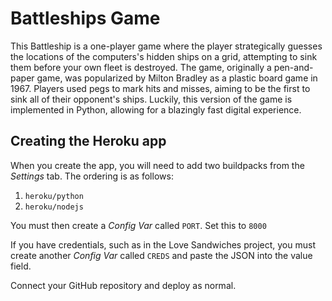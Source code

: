 # Battleships Game

This Battleship is a one-player game where the player strategically guesses the locations of the computers's hidden ships on a grid, attempting to sink them before your own fleet is destroyed. The game, originally a pen-and-paper game, was popularized by Milton Bradley as a plastic board game in 1967. Players used pegs to mark hits and misses, aiming to be the first to sink all of their opponent's ships. Luckily, this version of the game is implemented in Python, allowing for a blazingly fast digital experience.

## Creating the Heroku app

When you create the app, you will need to add two buildpacks from the _Settings_ tab. The ordering is as follows:

1. `heroku/python`
2. `heroku/nodejs`

You must then create a _Config Var_ called `PORT`. Set this to `8000`

If you have credentials, such as in the Love Sandwiches project, you must create another _Config Var_ called `CREDS` and paste the JSON into the value field.

Connect your GitHub repository and deploy as normal.
